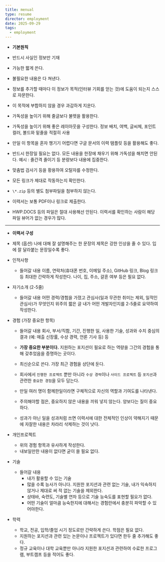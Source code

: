 ```yaml
---
title: menual
type: resume
director: employment
date: 2025-09-29
tags:
  - employment
---
```

- **기본원칙**
- 반드시 사실인 정보만 기재
  
- 가능한 짧게 쓴다.
  
- 불필요한 내용은 다 쳐낸다.
  
- 정보를 추가할 때마다 이 정보가 목적(인터뷰 기회를 얻는 것)에 도움이 되는지 스스로 자문한다.
  
- 이 목적에 부합하지 않을 경우 과감하게 지운다.
  
- 가독성을 높이기 위해 줄글보다 불렛을 활용한다.
  
- 가독성을 높이기 위해 좋은 레이아웃을 구성한다.
    정보 배치, 여백, 글씨체, 포인트 컬러, 볼드와 밑줄을 적절히 사용

-  만일 이 항목을 혼자 챙기기 어렵다면 구글 문서의 이력 탬플릿 등을 활용해도 좋다.

- 반드시 한장일 필요는 없다.  모든 내용을 한장에 채우기 위해 가독성을 해치면 안된다.
    예시 : 줄간격 줄이기 등 분량보다 내용에 집중한다.

- 맞춤법 검사기 등을 황용하여 오탈자를 수정한다.

- 모든 링크가 제대로 작동하는지 확인한다.

- `\*.zip` 등의 별도 첨부파일을 첨부하지 않는다.

- 이력서는 보통 PDF이나 링크로 제출한다.

- HWP.DOCS 등의 파일은 절대 사용해선 안된다.
    이력서를 확인하는 사람이 해당 파일 뷰어가 없는 경우가 많다.  

---

- **이력서 구성**

- 제목 (옵션)
    나에 대해 잘 설명해주는 한 문장의 제목은 강한 인상을 줄 수 있다.
    입에 잘 달라붙는 문장일수록 좋다.  
    
- 인적사항
    - 들어갈 내용
        이름, 연락처(휴대폰 번호, 이메일 주소), GitHub 링크, Blog 링크 등
        최대한 간략하게 작성한다. 
        나이, 집, 주소, 걀혼 여부 등은 필요 없다.  
    
- 자기소개 (2-5줄)
    - 들어갈 내용
        어떤 경력/경험을 가졌고
        관심사(일과 무관한 취미는 제외, 일적인 관심사)가 무엇인지 위주의 짧은 글
        내가 어떤 개발자인지를 2-5줄로 요약하여 작성한다.

- 경험 (가장 중요한 항목)
    - 들어갈 내용
        회사, 부서/직함, 기간, 진행한 일, 사용한 기술, 성과와 수치 중심의 결과 (예: 매출 신장률, 수상 경력, 언론 기사 등) 등
        
    - **가장 중요한 부분이다.** 지원하는 포지션이 필요로 하는 역량을 그간의 경험을 통해 갖추었음을 증명하는 곳이다.	
    - 최신순으로 쓴다. 가장 최근 경험을 상단에 둔다.
    - 회사에서 `진행한 프로젝트` 뿐만 아니라 `수상 경력`이나 `사이드 프로젝트` 등 `포지션`과 관련한 `중요한 경험`을 모두 담는다.
    - 만일 여러 명이 함께한일이라면 구체적으로 자신의 역할과 기여도를 나타낸다.
    - 주의해야할 점은, 중요하지 않은 내용을 끼워 넣지 않는다. 양보다는 질이 중요하다.
    - 성과가 아닌 일을 성과처럼 쓰면 이력서에 대한 전체적인 인상이 약해지기 때문에 자잘한 내용은 차라리 삭제하는 것이 낫다.  
      
- 개인프로젝트
    - 위의 경험 항목과 유사하게 작성한다.
    - 내보일만한 내용이 없다면 굳이 쓸 필요 없다.  
    
- 기술
    - 들어갈 내용
        - 내가 활용할 수 있는 기술
        - 많을 수록 능사가 아니다. 지원한 포지션과 관련 없는 기술, 내가 익숙하지 않거나 제대로 써 적 없는 기술을 제외한다.
        - 상태바, 숙련도, 기술별 연차 등으로 기술 능숙도를 표현할 필요가 없다.
        - 어떤 기술이 얼마큼 능숙한지에 대해서는 경험란에서 충분히 파악할 수 있어야한다.  
    
- 학력
    - 학교, 전공, 입학/졸업 시기 정도로만 간략하게 쓴다. 학점은 필요 없다.
    - 지원하는 포지션과 관련 있는 논문이나 프로젝트가 있다면 한두 줄 추가해도 좋다.
    - 정규 교육이나 대학 교육뿐만 아니라 지원한 포지션과 관련하여 수료한 프로그램, 부트캠프 등을 적어도 좋다.




